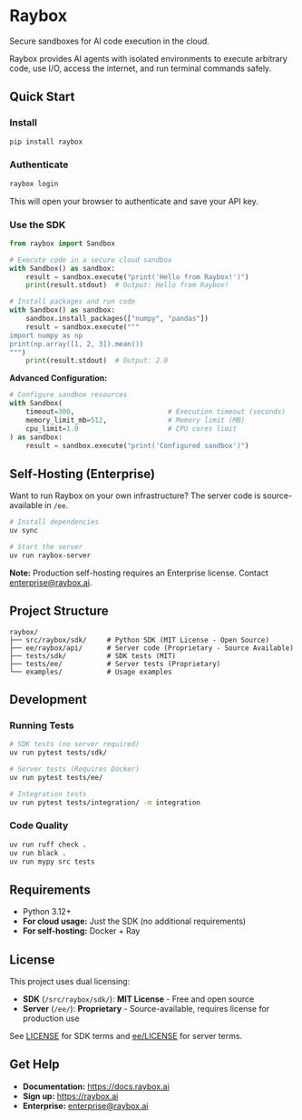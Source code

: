 # Raybox

Secure sandboxes for AI code execution in the cloud.

Raybox provides AI agents with isolated environments to execute arbitrary code, use I/O, access the internet, and run terminal commands safely.

## Quick Start

### Install

```bash
pip install raybox
```

### Authenticate

```bash
raybox login
```

This will open your browser to authenticate and save your API key.

### Use the SDK

```python
from raybox import Sandbox

# Execute code in a secure cloud sandbox
with Sandbox() as sandbox:
    result = sandbox.execute("print('Hello from Raybox!')")
    print(result.stdout)  # Output: Hello from Raybox!

# Install packages and run code
with Sandbox() as sandbox:
    sandbox.install_packages(["numpy", "pandas"])
    result = sandbox.execute("""
import numpy as np
print(np.array([1, 2, 3]).mean())
""")
    print(result.stdout)  # Output: 2.0
```

**Advanced Configuration:**

```python
# Configure sandbox resources
with Sandbox(
    timeout=300,                       # Execution timeout (seconds)
    memory_limit_mb=512,               # Memory limit (MB)
    cpu_limit=1.0                      # CPU cores limit
) as sandbox:
    result = sandbox.execute("print('Configured sandbox')")
```

## Self-Hosting (Enterprise)

Want to run Raybox on your own infrastructure? The server code is source-available in `/ee`.

```bash
# Install dependencies
uv sync

# Start the server
uv run raybox-server
```

**Note:** Production self-hosting requires an Enterprise license. Contact [enterprise@raybox.ai](mailto:enterprise@raybox.ai).

## Project Structure

```
raybox/
├── src/raybox/sdk/     # Python SDK (MIT License - Open Source)
├── ee/raybox/api/      # Server code (Proprietary - Source Available)
├── tests/sdk/          # SDK tests (MIT)
├── tests/ee/           # Server tests (Proprietary)
└── examples/           # Usage examples
```

## Development

### Running Tests

```bash
# SDK tests (no server required)
uv run pytest tests/sdk/

# Server tests (Requires Docker)
uv run pytest tests/ee/

# Integration tests
uv run pytest tests/integration/ -m integration
```

### Code Quality

```bash
uv run ruff check .
uv run black .
uv run mypy src tests
```

## Requirements

- Python 3.12+
- **For cloud usage:** Just the SDK (no additional requirements)
- **For self-hosting:** Docker + Ray

## License

This project uses dual licensing:

- **SDK** (`/src/raybox/sdk/`): **MIT License** - Free and open source
- **Server** (`/ee/`): **Proprietary** - Source-available, requires license for production use

See [LICENSE](LICENSE) for SDK terms and [ee/LICENSE](ee/LICENSE) for server terms.

## Get Help

- **Documentation:** https://docs.raybox.ai
- **Sign up:** https://raybox.ai
- **Enterprise:** enterprise@raybox.ai
